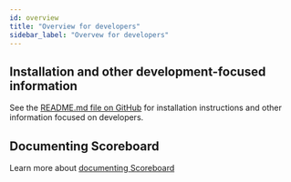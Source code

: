 ```yaml
---
id: overview
title: "Overview for developers"
sidebar_label: "Overvew for developers"
---
```


## Installation and other development-focused information

See the [README.md file on GitHub](https://github.com/developmentseed/scoreboard#readme) for installation  instructions and other information focused on developers.

## Documenting Scoreboard

Learn more about [documenting Scoreboard](./documenting-scoreboard)
